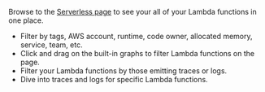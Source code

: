 Browse to the [Serverless page](https://app.datadoghq.com/functions) to see your all of your Lambda functions in one place.

* Filter by tags, AWS account, runtime, code owner, allocated memory, service, team, etc.
* Click and drag on the built-in graphs to filter Lambda functions on the page.
* Filter your Lambda functions by those emitting traces or logs.
* Dive into traces and logs for specific Lambda functions.